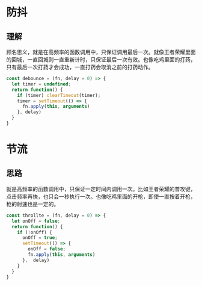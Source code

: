 # 防抖

## 理解

顾名思义，就是在高频率的函数调用中，只保证调用最后一次。就像王者荣耀里面的回城，一直回城则一直重新计时，只保证最后一次有效。也像吃鸡里面的打药，只有最后一次打药才会成功，一直打药会取消之前的打药动作。

```js
const debounce = (fn, delay = 0) => {
  let timer = undefined;
  return function() {
    if (timer) clearTimeout(timer);
    timer = setTimeout(() => {
      fn.apply(this, arguments)
    }, delay)
  }
}
```



# 节流

## 思路

就是高频率的函数调用中，只保证一定时间内调用一次。比如王者荣耀的普攻键，点击频率再快，也只会一秒执行一次。也像吃鸡里面的开枪，即使一直按着开枪，枪的射速也是一定的。

```js
const throllte = (fn, delay = 0) => {
  let onOff = false;
  return function() {
    if (!onOff) {
      onOff = true;
      setTimeout(() => {
        onOff = false;
        fn.apply(this, arguments)
      },  delay)
    }
  }
}
```

